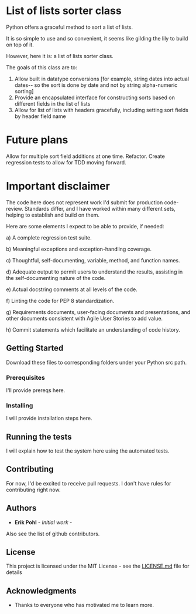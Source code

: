 # List of lists sorter class
 
Python offers a graceful method to sort a list of lists.

It is so simple to use and so convenient, it seems like gilding the lily to build on top of it.

However, here it is: a list of lists sorter class.

The goals of this class are to:
1. Allow built in datatype conversions [for example, string dates into actual dates-- so the sort is done by date and not by string 
alpha-numeric sorting]
2. Provide an encapsulated interface for constructing sorts based on different fields in the list of lists
3. Allow for list of lists with headers gracefully, including setting sort fields by header field name


# Future plans

  Allow for multiple sort field additions at one time.
  Refactor.
  Create regression tests to allow for TDD moving forward.
  
# Important disclaimer

The code here does not represent work I'd submit for production code-review.  Standards differ, and I have worked within many different
sets, helping to establish and build on them.

Here are some elements I expect to be able to provide, if needed:

a) A complete regression test suite.

b) Meaningful exceptions and exception-handling coverage.

c) Thoughtful, self-documenting, variable, method, and function names.

d) Adequate output to permit users to understand the results, assisting in the self-documenting nature of the code.

e) Actual docstring comments at all levels of the code.

f) Linting the code for PEP 8 standardization.

g) Requirements documents, user-facing documents and presentations, and other documents consistent with Agile User Stories to add value.

h) Commit statements which facilitate an understanding of code history.

## Getting Started

Download these files to corresponding folders under your Python src path.

### Prerequisites

I'll provide prereqs here.

### Installing

I will provide installation steps here.

## Running the tests

I will explain how to test the system here using the automated tests.

## Contributing

For now, I'd be excited to receive pull requests.  I don't have rules for contributing right now.

## Authors

* **Erik Pohl** - *Initial work* - 

Also see the list of github contributors.

## License

This project is licensed under the MIT License - see the [LICENSE.md](LICENSE.md) file for details

## Acknowledgments

* Thanks to everyone who has motivated me to learn more.
